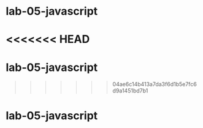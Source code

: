 # lab-05-javascript
<<<<<<< HEAD
=======
# lab-05-javascript
>>>>>>> 04ae6c14b413a7da3f6d1b5e7fc6d9a1451bd7b1
# lab-05-javascript
